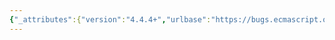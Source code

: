 ```yaml
---
{"_attributes":{"version":"4.4.4+","urlbase":"https://bugs.ecmascript.org/","maintainer":"dherman@mozilla.com"},"bug":{"bug_id":1314,"creation_ts":"2013-03-14 21:28:00 -0700","short_desc":"12.8: missing \"is\"","delta_ts":"2013-05-14 18:13:32 -0700","product":"Draft for 6th Edition","component":"editorial issue","version":"Rev 14: March 8, 2013 Draft","rep_platform":"All","op_sys":"All","bug_status":"RESOLVED","resolution":"FIXED","priority":"Normal","bug_severity":"minor","everconfirmed":true,"reporter":{"uid":"jmdyck","name":"Michael Dyck"},"assigned_to":{"uid":"allen","name":"Allen Wirfs-Brock"},"long_desc":[{"commentid":3455,"comment_count":0,"who":{"uid":"jmdyck","name":"Michael Dyck"},"bug_when":"2013-03-14 21:28:24 -0700","thetext":"In 12.8 \"The break Statement\",\nunder \"Static Semantics: Early Errors\",\nthe first group's bullet says:\n    It is a Syntax Error if this production not nested ...\n\nAfter \"production\", insert \"is\"."},{"commentid":3789,"comment_count":1,"who":{"uid":"allen","name":"Allen Wirfs-Brock"},"bug_when":"2013-05-12 15:07:16 -0700","thetext":"fixed in rev15 editor's draft"},{"commentid":3919,"comment_count":2,"who":{"uid":"allen","name":"Allen Wirfs-Brock"},"bug_when":"2013-05-14 18:13:32 -0700","thetext":"resolved in rev 15, May 14, 2013 draft"}]}}
---
```

